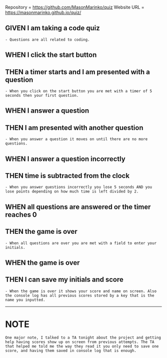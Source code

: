 Repository = https://github.com/MasonMarinko/quiz
Website URL = https://masonmarinko.github.io/quiz/

## GIVEN I am taking a code quiz
    - Questions are all related to coding.

## WHEN I click the start button
## THEN a timer starts and I am presented with a question
    - When you click on the start button you are met with a timer of 5 seconds then your first question.

## WHEN I answer a question
## THEN I am presented with another question
    - When you answer a question it moves on until there are no more questions.

## WHEN I answer a question incorrectly
## THEN time is subtracted from the clock
    - When you answer questions incorrectly you lose 5 seconds AND you lose points depending on how much time is left divided by 2.

## WHEN all questions are answered or the timer reaches 0
## THEN the game is over
    - When all questions are over you are met with a field to enter your initials.

## WHEN the game is over
## THEN I can save my initials and score
    - When the game is over it shows your score and name on screen. Also the console log has all previous scores stored by a key that is the name you inputted.

-------------

# NOTE
    
    One major note, I talked to a TA tonight about the project and getting help having scores show up on screen from previous attempts. The TA that helped me told me the way they read it you only need to save one score, and having them saved in console log that is enough.

